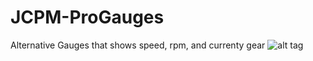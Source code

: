 # JCPM-ProGauges
Alternative Gauges that shows speed, rpm, and currenty gear
![alt tag](http://images.akamai.steamusercontent.com/ugc/282971566639601564/B61385EEC9FFB95B3A511DD6304C008345612441/)
